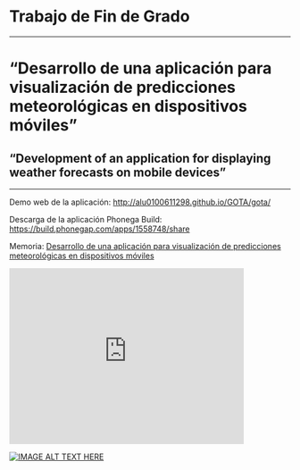 # Trabajo de Fin de Grado #
----------
# “Desarrollo de una aplicación para visualización de predicciones meteorológicas en dispositivos móviles” #

## “Development of an application for displaying weather forecasts on mobile devices” ##
----------
Demo web de la aplicación: <a href="http://alu0100611298.github.io/GOTA/gota/" target="_blank">http://alu0100611298.github.io/GOTA/gota/</a>

Descarga de la aplicación Phonega Build: <a href="https://build.phonegap.com/apps/1558748/share" target="_blank">https://build.phonegap.com/apps/1558748/share</a>

Memoria: <a href="./document/memoria_trabajo_fin_de_grado_.pdf" target="_blank">Desarrollo de una aplicación para visualización de predicciones meteorológicas en dispositivos móviles</a>

<iframe width="420" height="315" src="https://www.youtube.com/embed/1l1v_zebVAM" frameborder="0" allowfullscreen></iframe>

[![IMAGE ALT TEXT HERE](https://i.ytimg.com/vi/1l1v_zebVAM/0.jpg)](https://www.youtube.com/watch?v=1l1v_zebVAM&feature=youtu.be)